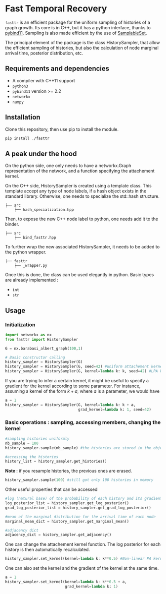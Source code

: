# Fast Temporal Recovery

`fasttr` is an efficient package for the uniform sampling of histories of a
graph growth. Its core is in C++, but it has a python interface, thanks to
[pybind11](https://github.com/pybind/pybind11).
Sampling is also made efficient by the use of [SamplableSet](https://github.com/gstonge/SamplableSet).

The principal element of the package is the class HistorySampler, that allow
the efficient sampling of histories, but also the calculation of node marginal
arrival time, posterior distribution, etc.

## Requirements and dependencies

* A compiler with C++11 support
* `python3`
* `pybind11` version >= 2.2
* `networkx`
* `numpy`

## Installation

Clone this repository, then use pip to install the module.
```bash
pip install ./fasttr
```

## A peak under the hood

On the python side, one only needs to have a networkx.Graph representation of
the network, and a function specifying the attachement kernel.

On the C++ side, HistorySampler is created using a template class. This template accept any type of
node labels, if a hash object exists in the standard library. Otherwise, one needs to specialize
the std::hash structure.

```
├── src
    ├── hash_specialization.hpp
```
Then, to expose the new C++ node label to python, one needs add it to the binder.

```
├── src
    ├── bind_fasttr.hpp
```

To further wrap the new associated HistorySampler, it needs to be added to the python wrapper.

```
├── fasttr
    ├── _wrapper.py
```

Once this is done, the class can be used elegantly in python. Basic types are already implemented :

* `int`
* `str`

## Usage

### Initialization


```python
import networkx as nx
from fasttr import HistorySampler

G = nx.barabasi_albert_graph(100,1)

# Basic constructor calling
history_sampler = HistorySampler(G)
history_sampler = HistorySampler(G, seed=42) #uniform attachement kernel
history_sampler = HistorySampler(G, kernel=lambda k: k, seed=42) #LPA kernel
```

If you are trying to infer a certain kernel, it might be useful to specify a
gradient for the kernel according to some parameter. For instance, assuming a
kernel of the form $k + a$, where $a$ is a parameter, we would have

```python
a = 1
history_sampler = HistorySampler(G, kernel=lambda k: k + a,
                                 grad_kernel=lambda k: 1, seed=42)
```

### Basic operations : sampling, accessing members, changing the kernel

```python
#sampling histories uniformly
nb_sample = 100
history_sampler.sample(nb_sample) #the histories are stored in the object

#accessing the histories
history_list = history_sampler.get_histories()
```

**Note :** if you resample histories, the previous ones are erased.

```python
history_sampler.sample(100) #still got only 100 histories in memory
```

Other useful properties that can be accessed
```python
#log (natural base) of the probability of each history and its gradient
log_posterior_list = history_sampler.get_log_posterior()
grad_log_posterior_list = history_sampler.get_grad_log_posterior()

#mean of the marginal distribution for the arrival time of each node
marginal_mean_dict = history_sampler.get_marginal_mean()

#adjacency dict
adjacency_dict = history_sampler.get_adjacency()
```

One can change the attachement kernel function. The log posterior for each
history is then automatically recalculated.
```python
history_sampler.set_kernel(kernel=lambda k: k**0.5) #Non-linear PA kernel
```

One can also set the kernel and the gradient of the kernel at the same time.
```python
a = 1
history_sampler.set_kernel(kernel=lambda k: k**0.5 + a,
                           grad_kernel=lambda k: 1)
```
